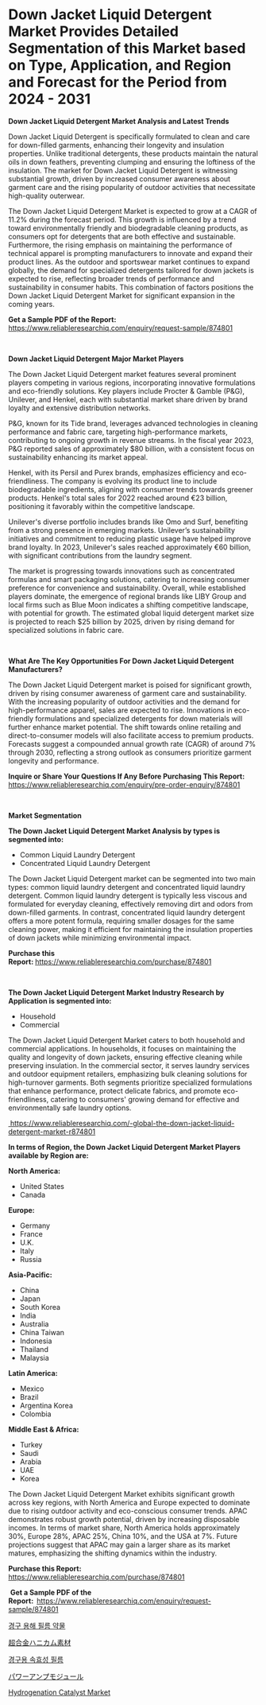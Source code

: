 <p><h1>Down Jacket Liquid Detergent Market Provides Detailed Segmentation of this Market based on Type, Application, and Region and Forecast for the Period from 2024 - 2031</h1></p><p><strong>Down Jacket Liquid Detergent Market Analysis and Latest Trends</strong></p>
<p><p>Down Jacket Liquid Detergent is specifically formulated to clean and care for down-filled garments, enhancing their longevity and insulation properties. Unlike traditional detergents, these products maintain the natural oils in down feathers, preventing clumping and ensuring the loftiness of the insulation. The market for Down Jacket Liquid Detergent is witnessing substantial growth, driven by increased consumer awareness about garment care and the rising popularity of outdoor activities that necessitate high-quality outerwear. </p><p>The Down Jacket Liquid Detergent Market is expected to grow at a CAGR of 11.2% during the forecast period. This growth is influenced by a trend toward environmentally friendly and biodegradable cleaning products, as consumers opt for detergents that are both effective and sustainable. Furthermore, the rising emphasis on maintaining the performance of technical apparel is prompting manufacturers to innovate and expand their product lines. As the outdoor and sportswear market continues to expand globally, the demand for specialized detergents tailored for down jackets is expected to rise, reflecting broader trends of performance and sustainability in consumer habits. This combination of factors positions the Down Jacket Liquid Detergent Market for significant expansion in the coming years.</p></p>
<p><strong>Get a Sample PDF of the Report:&nbsp;</strong> <a href="https://www.reliableresearchiq.com/enquiry/request-sample/874801">https://www.reliableresearchiq.com/enquiry/request-sample/874801</a></p>
<p>&nbsp;</p>
<p><strong>Down Jacket Liquid Detergent Major Market Players</strong></p>
<p><p>The Down Jacket Liquid Detergent market features several prominent players competing in various regions, incorporating innovative formulations and eco-friendly solutions. Key players include Procter & Gamble (P&G), Unilever, and Henkel, each with substantial market share driven by brand loyalty and extensive distribution networks.</p><p>P&G, known for its Tide brand, leverages advanced technologies in cleaning performance and fabric care, targeting high-performance markets, contributing to ongoing growth in revenue streams. In the fiscal year 2023, P&G reported sales of approximately $80 billion, with a consistent focus on sustainability enhancing its market appeal.</p><p>Henkel, with its Persil and Purex brands, emphasizes efficiency and eco-friendliness. The company is evolving its product line to include biodegradable ingredients, aligning with consumer trends towards greener products. Henkel's total sales for 2022 reached around €23 billion, positioning it favorably within the competitive landscape.</p><p>Unilever's diverse portfolio includes brands like Omo and Surf, benefiting from a strong presence in emerging markets. Unilever’s sustainability initiatives and commitment to reducing plastic usage have helped improve brand loyalty. In 2023, Unilever's sales reached approximately €60 billion, with significant contributions from the laundry segment.</p><p>The market is progressing towards innovations such as concentrated formulas and smart packaging solutions, catering to increasing consumer preference for convenience and sustainability. Overall, while established players dominate, the emergence of regional brands like LIBY Group and local firms such as Blue Moon indicates a shifting competitive landscape, with potential for growth. The estimated global liquid detergent market size is projected to reach $25 billion by 2025, driven by rising demand for specialized solutions in fabric care.</p></p>
<p>&nbsp;</p>
<p><strong>What Are The Key Opportunities For Down Jacket Liquid Detergent Manufacturers?</strong></p>
<p><p>The Down Jacket Liquid Detergent market is poised for significant growth, driven by rising consumer awareness of garment care and sustainability. With the increasing popularity of outdoor activities and the demand for high-performance apparel, sales are expected to rise. Innovations in eco-friendly formulations and specialized detergents for down materials will further enhance market potential. The shift towards online retailing and direct-to-consumer models will also facilitate access to premium products. Forecasts suggest a compounded annual growth rate (CAGR) of around 7% through 2030, reflecting a strong outlook as consumers prioritize garment longevity and performance.</p></p>
<p><strong>Inquire or Share Your Questions If Any Before Purchasing This Report:</strong> <a href="https://www.reliableresearchiq.com/enquiry/pre-order-enquiry/874801">https://www.reliableresearchiq.com/enquiry/pre-order-enquiry/874801</a></p>
<p>&nbsp;</p>
<p><strong>Market Segmentation</strong></p>
<p><strong>The Down Jacket Liquid Detergent Market Analysis by types is segmented into:</strong></p>
<p><ul><li>Common Liquid Laundry Detergent</li><li>Concentrated Liquid Laundry Detergent</li></ul></p>
<p><p>The Down Jacket Liquid Detergent market can be segmented into two main types: common liquid laundry detergent and concentrated liquid laundry detergent. Common liquid laundry detergent is typically less viscous and formulated for everyday cleaning, effectively removing dirt and odors from down-filled garments. In contrast, concentrated liquid laundry detergent offers a more potent formula, requiring smaller dosages for the same cleaning power, making it efficient for maintaining the insulation properties of down jackets while minimizing environmental impact.</p></p>
<p><strong>Purchase this Report:&nbsp;</strong><a href="https://www.reliableresearchiq.com/purchase/874801">https://www.reliableresearchiq.com/purchase/874801</a></p>
<p>&nbsp;</p>
<p><strong>The Down Jacket Liquid Detergent Market Industry Research by Application is segmented into:</strong></p>
<p><ul><li>Household</li><li>Commercial</li></ul></p>
<p><p>The Down Jacket Liquid Detergent Market caters to both household and commercial applications. In households, it focuses on maintaining the quality and longevity of down jackets, ensuring effective cleaning while preserving insulation. In the commercial sector, it serves laundry services and outdoor equipment retailers, emphasizing bulk cleaning solutions for high-turnover garments. Both segments prioritize specialized formulations that enhance performance, protect delicate fabrics, and promote eco-friendliness, catering to consumers' growing demand for effective and environmentally safe laundry options.</p></p>
<p><a href="https://www.reliableresearchiq.com/-global-the-down-jacket-liquid-detergent-market-r874801">&nbsp;https://www.reliableresearchiq.com/-global-the-down-jacket-liquid-detergent-market-r874801</a></p>
<p><strong>In terms of Region, the Down Jacket Liquid Detergent Market Players available by Region are:</strong></p>
<p>
    <p> <strong> North America: </strong>
        <ul>
            <li>United States</li>
            <li>Canada</li>
        </ul>
        </p> 
    <p> <strong> Europe: </strong>
        <ul>
            <li>Germany</li>
            <li>France</li>
            <li>U.K.</li>
            <li>Italy</li>
            <li>Russia</li>
        </ul>
        </p> 
    <p> <strong> Asia-Pacific: </strong>
        <ul>
            <li>China</li>
            <li>Japan</li>
            <li>South Korea</li>
            <li>India</li>
            <li>Australia</li>
            <li>China Taiwan</li>
            <li>Indonesia</li>
            <li>Thailand</li>
            <li>Malaysia</li>
        </ul>
        </p> 
    <p> <strong> Latin America: </strong>
        <ul>
            <li>Mexico</li>
            <li>Brazil</li>
            <li>Argentina Korea</li>
            <li>Colombia</li>
        </ul>
        </p> 
    <p> <strong> Middle East & Africa: </strong>
        <ul>
            <li>Turkey</li>
            <li>Saudi</li>
            <li>Arabia</li>
            <li>UAE</li>
            <li>Korea</li>
        </ul>
    </p>
    </p>
<p><p>The Down Jacket Liquid Detergent Market exhibits significant growth across key regions, with North America and Europe expected to dominate due to rising outdoor activity and eco-conscious consumer trends. APAC demonstrates robust growth potential, driven by increasing disposable incomes. In terms of market share, North America holds approximately 30%, Europe 28%, APAC 25%, China 10%, and the USA at 7%. Future projections suggest that APAC may gain a larger share as its market matures, emphasizing the shifting dynamics within the industry.</p></p>
<p><strong>Purchase this Report: </strong><a href="https://www.reliableresearchiq.com/purchase/874801">https://www.reliableresearchiq.com/purchase/874801</a></p>
<p>&nbsp;<strong>Get a Sample PDF of the Report:&nbsp;&nbsp;</strong><a href="https://www.reliableresearchiq.com/enquiry/request-sample/874801">https://www.reliableresearchiq.com/enquiry/request-sample/874801</a></p>
<p><strong></strong></p>
<p><p><a href="https://medium.com/@luigispence46/orally-dissolving-film-drug-market-%EC%9D%98-%EA%B8%80%EB%A1%9C%EB%B2%8C-%EC%8B%9C%EC%9E%A5-%EA%B0%9C%EC%9A%94%EB%8A%94-%EC%A0%84-%EC%84%B8%EA%B3%84-%EB%B0%8F-%EC%A3%BC%EC%9A%94-%EC%8B%9C%EC%9E%A5%EC%9D%98-%EC%82%B0%EC%97%85%EC%97%90-%EC%98%81%ED%96%A5%EC%9D%84-%EB%AF%B8%EC%B9%98%EB%8A%94-%EC%A3%BC%EC%9A%94-%ED%8A%B8%EB%A0%8C%EB%93%9C%EC%97%90-%EB%8C%80%ED%95%9C-%EB%8F%85%ED%8A%B9%ED%95%9C-%EA%B4%80%EC%A0%90%EC%9D%84-8f2749c0c507">경구 용해 필름 약물</a></p><p><a href="https://medium.com/@kathleencrooks2003/superalloy-honeycomb-material-market-%E3%81%AF-%E3%82%B3%E3%82%B9%E3%83%88%E7%AE%A1%E7%90%86%E3%81%A8%E5%8A%B9%E7%8E%87%E5%90%91%E4%B8%8A%E3%82%92%E5%84%AA%E5%85%88%E3%81%97%E3%81%BE%E3%81%99-%E3%81%95%E3%82%89%E3%81%AB-%E5%A0%B1%E5%91%8A%E6%9B%B8%E3%81%AF%E5%B8%82%E5%A0%B4%E3%81%AE%E9%9C%80%E8%A6%81%E9%9D%A2%E3%81%A8%E4%BE%9B%E7%B5%A6%E9%9D%A2%E3%81%AE%E4%B8%A1%E6%96%B9%E3%82%92%E3%82%AB%E3%83%90%E3%83%BC%E3%81%97%E3%81%A6%E3%81%84%E3%81%BE%E3%81%99-a849381c2b44">超合金ハニカム素材</a></p><p><a href="https://medium.com/@luigispence46/%EC%84%B8%EA%B3%84-orally-fast-dissolving-film-market-%EC%9D%80-2024%EC%97%90%EC%84%9C-2031%EB%A1%9C-%EC%97%B0%ED%8F%89%EA%B7%A0-%EC%A6%9D%EA%B0%80%EC%9C%A8%EC%9D%84-%EB%B3%B4%EC%9D%BC-%EA%B2%83%EC%9C%BC%EB%A1%9C-%EC%98%88%EC%83%81%EB%90%A9%EB%8B%88%EB%8B%A4-cf557e92b2bb">경구용 속효성 필름</a></p><p><a href="https://medium.com/@kathleencrooks2003/power-amplifier-modules-market-%E3%81%AF-%E3%82%B3%E3%82%B9%E3%83%88%E7%AE%A1%E7%90%86%E3%81%A8%E5%8A%B9%E7%8E%87%E5%90%91%E4%B8%8A%E3%82%92%E5%84%AA%E5%85%88%E3%81%97%E3%81%BE%E3%81%99-%E3%81%95%E3%82%89%E3%81%AB-%E5%A0%B1%E5%91%8A%E6%9B%B8%E3%81%AF%E5%B8%82%E5%A0%B4%E3%81%AE%E9%9C%80%E8%A6%81%E9%9D%A2%E3%81%A8%E4%BE%9B%E7%B5%A6%E9%9D%A2%E3%81%AE%E4%B8%A1%E6%96%B9%E3%82%92%E3%82%AB%E3%83%90%E3%83%BC%E3%81%97%E3%81%A6%E3%81%84%E3%81%BE%E3%81%99-power-amplifier-169ea24cedde">パワーアンプモジュール</a></p><p><a href="https://issuu.com/reportprime-2/docs/hydrogenation-catalyst-market-size-_174a60736632c3">Hydrogenation Catalyst Market</a></p></p>